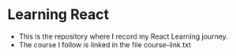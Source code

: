 # Learning React

- This is the repository where I record my React Learning journey.
- The course I follow is linked in the file course-link.txt
